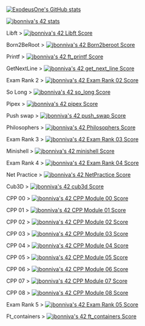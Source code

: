 [![ExodeusOne's GitHub stats](https://github-readme-stats.vercel.app/api?username=Exodeusone)](https://github.com/anuraghazra/github-readme-stats)

[![jbonniva's 42 stats](https://badge42.vercel.app/api/v2/cl2w0v3bd002109mdyqo8pwoi/stats?cursusId=21&coalitionId=46)](https://github.com/JaeSeoKim/badge42)

Libft > [![jbonniva's 42 Libft Score](https://badge42.vercel.app/api/v2/cl2w0v3bd002109mdyqo8pwoi/project/2414812)](https://github.com/JaeSeoKim/badge42)

Born2BeRoot >  [![jbonniva's 42 Born2beroot Score](https://badge42.vercel.app/api/v2/cl2w0v3bd002109mdyqo8pwoi/project/2424476)](https://github.com/JaeSeoKim/badge42)

Printf >       [![jbonniva's 42 ft_printf Score](https://badge42.vercel.app/api/v2/cl2w0v3bd002109mdyqo8pwoi/project/2429164)](https://github.com/JaeSeoKim/badge42)

GetNextLine >  [![jbonniva's 42 get_next_line Score](https://badge42.vercel.app/api/v2/cl2w0v3bd002109mdyqo8pwoi/project/2431625)](https://github.com/JaeSeoKim/badge42)

Exam Rank 2 >  [![jbonniva's 42 Exam Rank 02 Score](https://badge42.vercel.app/api/v2/cl2w0v3bd002109mdyqo8pwoi/project/2436236)](https://github.com/JaeSeoKim/badge42)

So Long >      [![jbonniva's 42 so_long Score](https://badge42.vercel.app/api/v2/cl2w0v3bd002109mdyqo8pwoi/project/2448423)](https://github.com/JaeSeoKim/badge42)

Pipex >        [![jbonniva's 42 pipex Score](https://badge42.vercel.app/api/v2/cl2w0v3bd002109mdyqo8pwoi/project/2449956)](https://github.com/JaeSeoKim/badge42)

Push swap >    [![jbonniva's 42 push_swap Score](https://badge42.vercel.app/api/v2/cl2w0v3bd002109mdyqo8pwoi/project/2435872)](https://github.com/JaeSeoKim/badge42)

Philosophers > [![jbonniva's 42 Philosophers Score](https://badge42.vercel.app/api/v2/cl2w0v3bd002109mdyqo8pwoi/project/2460616)](https://github.com/JaeSeoKim/badge42)

Exam Rank 3 > [![jbonniva's 42 Exam Rank 03 Score](https://badge42.vercel.app/api/v2/cl2w0v3bd002109mdyqo8pwoi/project/2471845)](https://github.com/JaeSeoKim/badge42)

Minishell > [![jbonniva's 42 minishell Score](https://badge42.vercel.app/api/v2/cl2w0v3bd002109mdyqo8pwoi/project/2476098)](https://github.com/JaeSeoKim/badge42)

Exam Rank 4 > [![jbonniva's 42 Exam Rank 04 Score](https://badge42.vercel.app/api/v2/cl2w0v3bd002109mdyqo8pwoi/project/2530623)](https://github.com/JaeSeoKim/badge42)

Net Practice > [![jbonniva's 42 NetPractice Score](https://badge42.vercel.app/api/v2/cl2w0v3bd002109mdyqo8pwoi/project/2531589)](https://github.com/JaeSeoKim/badge42)

Cub3D > [![jbonniva's 42 cub3d Score](https://badge42.vercel.app/api/v2/cl2w0v3bd002109mdyqo8pwoi/project/2530149)](https://github.com/JaeSeoKim/badge42)

CPP 00 > [![jbonniva's 42 CPP Module 00 Score](https://badge42.vercel.app/api/v2/cl2w0v3bd002109mdyqo8pwoi/project/2553836)](https://github.com/JaeSeoKim/badge42)

CPP 01 > [![jbonniva's 42 CPP Module 01 Score](https://badge42.vercel.app/api/v2/cl2w0v3bd002109mdyqo8pwoi/project/2557921)](https://github.com/JaeSeoKim/badge42)

CPP 02 > [![jbonniva's 42 CPP Module 02 Score](https://badge42.vercel.app/api/v2/cl2w0v3bd002109mdyqo8pwoi/project/2558126)](https://github.com/JaeSeoKim/badge42)

CPP 03 > [![jbonniva's 42 CPP Module 03 Score](https://badge42.vercel.app/api/v2/cl2w0v3bd002109mdyqo8pwoi/project/2561620)](https://github.com/JaeSeoKim/badge42)

CPP 04 > [![jbonniva's 42 CPP Module 04 Score](https://badge42.vercel.app/api/v2/cl2w0v3bd002109mdyqo8pwoi/project/2562686)](https://github.com/JaeSeoKim/badge42)

CPP 05 > [![jbonniva's 42 CPP Module 05 Score](https://badge42.vercel.app/api/v2/cl2w0v3bd002109mdyqo8pwoi/project/2566271)](https://github.com/JaeSeoKim/badge42)

CPP 06 > [![jbonniva's 42 CPP Module 06 Score](https://badge42.vercel.app/api/v2/cl2w0v3bd002109mdyqo8pwoi/project/2569262)](https://github.com/JaeSeoKim/badge42)

CPP 07 > [![jbonniva's 42 CPP Module 07 Score](https://badge42.vercel.app/api/v2/cl2w0v3bd002109mdyqo8pwoi/project/2580708)](https://github.com/JaeSeoKim/badge42)

CPP 08 > [![jbonniva's 42 CPP Module 08 Score](https://badge42.vercel.app/api/v2/cl2w0v3bd002109mdyqo8pwoi/project/2581696)](https://github.com/JaeSeoKim/badge42)

Exam Rank 5 > [![jbonniva's 42 Exam Rank 05 Score](https://badge42.vercel.app/api/v2/cl2w0v3bd002109mdyqo8pwoi/project/2582241)](https://github.com/JaeSeoKim/badge42)

Ft_containers > [![jbonniva's 42 ft_containers Score](https://badge42.vercel.app/api/v2/cl2w0v3bd002109mdyqo8pwoi/project/2582244)](https://github.com/JaeSeoKim/badge42)




























<!--
**Exodeusone/Exodeusone** is a ✨ _special_ ✨ repository because its `README.md` (this file) appears on your GitHub profile.

Here are some ideas to get you started:

- 🔭 I’m currently working on ...
- 🌱 I’m currently learning ...
- 👯 I’m looking to collaborate on ...
- 🤔 I’m looking for help with ...
- 💬 Ask me about ...
- 📫 How to reach me: ...
- 😄 Pronouns: ...
- ⚡ Fun fact: ...
-->
